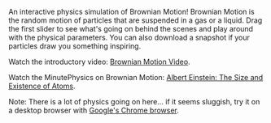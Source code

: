 An interactive physics simulation of Brownian Motion!
Brownian Motion is the random motion of particles that are suspended in
a gas or a liquid. Drag the first slider to see what's going on behind
the scenes and play around with the physical parameters. You can also
download a snapshot if your particles draw you something inspiring.

Watch the introductory video: [Brownian Motion Video](https://www.youtube.com/watch?v=wDfQqbWTP58).

Watch the MinutePhysics on Brownian Motion: [Albert Einstein: The Size and Existence of Atoms](http://youtu.be/nrUBPO6zZ40).

Note: There is a lot of physics going on here... if it seems sluggish,
try it on a desktop browser with [Google's Chrome browser](https://www.google.com/intl/en/chrome/browser/).
